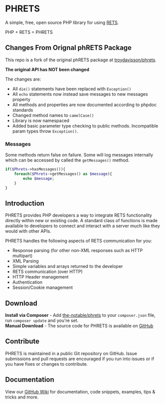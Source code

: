 # PHRETS

A simple, free, open source PHP library for using [RETS](http://rets.org).

PHP + RETS = PHRETS

## Changes From Orignal phRETS Package

This repo is a fork of the original phRETS package at [troydavisson/phrets](https://packagist.org/packages/troydavisson/phrets).

**The original API has NOT been changed**

The changes are:
* All `die()` statements have been replaced with `Exception()`
* All `echo` statements now instead save messages to new messages property
* All methods and properties are now documented according to phpdoc standards
* Changed method names to `camelCase()`
* Library is now namespaced
* Added basic parameter type checking to public methods. Incompatible param types throw `Exception()`.

### Messages

Some methods return false on failure. Some will log messages internally which can be accessed by called the `getMessages()` method.

```php
if($Phrets->hasMessages()){
    foreach($Phrets->getMessages() as $message){
        echo $message;
    }
}
```

## Introduction

PHRETS provides PHP developers a way to integrate RETS functionality directly within new or existing code. A standard class of functions is made available to developers to connect and interact with a server much like they would with other APIs.

PHRETS handles the following aspects of RETS communication for you:
* Response parsing (for other non-XML responses such as HTTP multipart)
* XML Parsing
* Simple variables and arrays returned to the developer
* RETS communication (over HTTP)
* HTTP Header management
* Authentication
* Session/Cookie management


## Download

**Install via Composer** - Add [the-notable/phrets](https://packagist.org/packages/troydavisson/phrets) to your `composer.json` file, run `composer update` and you're set.  
**Manual Download** - The source code for PHRETS is available on [GitHub](http://github.com/troydavisson/PHRETS)


## Contribute

PHRETS is maintained in a public Git repository on GitHub.  Issue submissions and pull requests are encouraged if you run into issues or if you have fixes or changes to contribute.

## Documentation

View our [GitHub Wiki](https://github.com/troydavisson/PHRETS/wiki) for documentation, code snippets, examples, tips & tricks and more.
